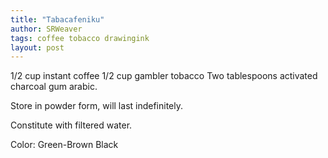 ```yaml
---
title: "Tabacafeniku"
author: SRWeaver
tags: coffee tobacco drawingink
layout: post
---
```

1/2 cup instant coffee
1/2 cup gambler tobacco
Two tablespoons activated charcoal
gum arabic.

Store in powder form, will last indefinitely.

Constitute with filtered water.

Color: Green-Brown Black
